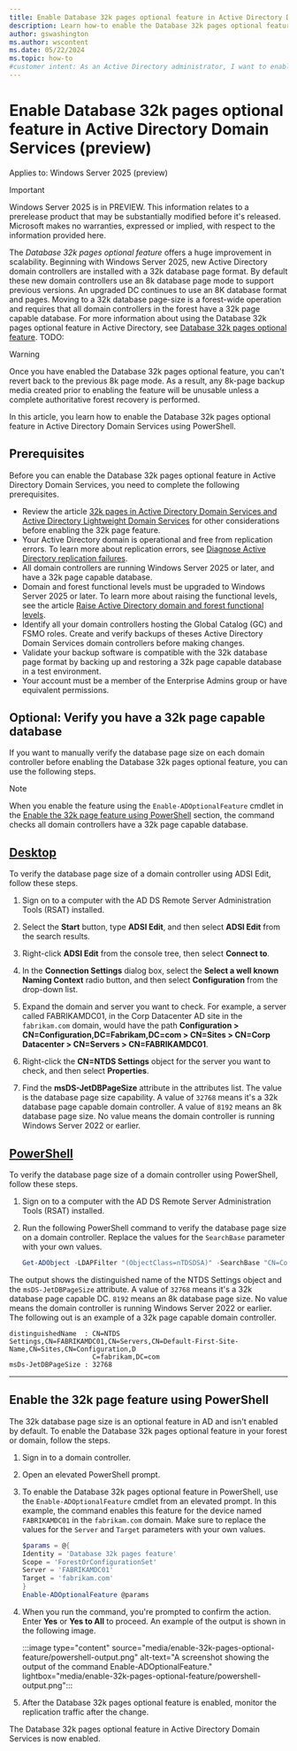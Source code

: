 ```yaml
---
title: Enable Database 32k pages optional feature in Active Directory Domain Services on Windows Server
description: Learn how-to enable the Database 32k pages optional feature in Active Directory Domain Services and how to enable the optional feature using PowerShell.
author: gswashington
ms.author: wscontent
ms.date: 05/22/2024
ms.topic: how-to
#customer intent: As an Active Directory administrator, I want to enable the Database 32k pages optional feature in Active Directory Domain Services, so that I can improve scalability.
---
```


# Enable Database 32k pages optional feature in Active Directory Domain Services (preview)

Applies to: Windows Server 2025 (preview)

> [!IMPORTANT]
> Windows Server 2025 is in PREVIEW. This information relates to a prerelease product that may be substantially modified before it's released. Microsoft makes no warranties, expressed or implied, with respect to the information provided here.

The _Database 32k pages optional feature_ offers a huge improvement in scalability. Beginning with Windows Server 2025, new Active Directory domain controllers are installed with a 32k database page format. By default these new domain controllers use an 8k database page mode to support previous versions. An upgraded DC continues to use an 8K database format and pages. Moving to a 32k database page-size is a forest-wide operation and requires that all domain controllers in the forest have a 32k page capable database. For more information about using the Database 32k pages optional feature in Active Directory, see [Database 32k pages optional feature](32k-pages-optional-feature.md). TODO:

> [!WARNING]
> Once you have enabled the Database 32k pages optional feature, you can't revert back to the previous 8k page mode. As a result, any 8k-page backup media created prior to enabling the feature will be unusable unless a complete authoritative forest recovery is performed.

In this article, you learn how to enable the Database 32k pages optional feature in Active Directory Domain Services using PowerShell.

## Prerequisites

Before you can enable the Database 32k pages optional feature in Active Directory Domain Services, you need to complete the following prerequisites.

- Review the article [32k pages in Active Directory Domain Services and Active Directory Lightweight Domain Services](32k-pages-optional-feature.md) for other considerations before enabling the 32k page feature.
- Your Active Directory domain is operational and free from replication errors. To learn more about replication errors, see [Diagnose Active Directory replication failures](/troubleshoot/windows-server/active-directory/diagnose-replication-failures).
- All domain controllers are running Windows Server 2025 or later, and have a 32k page capable database.
- Domain and forest functional levels must be upgraded to Windows Server 2025 or later. To learn more about raising the functional levels, see the article [Raise Active Directory domain and forest functional levels](/troubleshoot/windows-server/active-directory/raise-active-directory-domain-forest-functional-levels).
- Identify all your domain controllers hosting the Global Catalog (GC) and FSMO roles. Create and verify backups of theses Active Directory Domain Services domain controllers before making changes.
- Validate your backup software is compatible with the 32k database page format by backing up and restoring a 32k page capable database in a test environment.
- Your account must be a member of the Enterprise Admins group or have equivalent permissions.

## Optional: Verify you have a 32k page capable database

If you want to manually verify the database page size on each domain controller before enabling the Database 32k pages optional feature, you can use the following steps.

> [!NOTE]
> When you enable the feature using the `Enable-ADOptionalFeature` cmdlet in the [Enable the 32k page feature using PowerShell](#enable-the-32k-page-feature-using-powershell) section, the command checks all domain controllers have a 32k page capable database.

## [Desktop](#tab/desktop)

To verify the database page size of a domain controller using ADSI Edit, follow these steps.

1. Sign on to a computer with the AD DS Remote Server Administration Tools (RSAT) installed.

1. Select the **Start** button, type **ADSI Edit**, and then select **ADSI Edit** from the search results.

1. Right-click **ADSI Edit** from the console tree, then select **Connect to**.

1. In the **Connection Settings** dialog box, select the **Select a well known Naming Context** radio button, and then select **Configuration** from the drop-down list.

1. Expand the domain and server you want to check. For example, a server called FABRIKAMDC01, in the Corp Datacenter AD site in the `fabrikam.com` domain, would have the path **Configuration > CN=Configuration,DC=Fabrikam,DC=com > CN=Sites > CN=Corp Datacenter > CN=Servers > CN=FABRIKAMDC01**.

1. Right-click the **CN=NTDS Settings** object for the server you want to check, and then select **Properties**.

1. Find the **msDS-JetDBPageSize** attribute in the attributes list. The value is the database page size capability. A value of `32768` means it's a 32k database page capable domain controller. A value of `8192` means an 8k database page size. No value means the domain controller is running Windows Server 2022 or earlier.

## [PowerShell](#tab/PowerShell)

To verify the database page size of a domain controller using PowerShell, follow these steps.

1. Sign on to a computer with the AD DS Remote Server Administration Tools (RSAT) installed.

1. Run the following PowerShell command to verify the database page size on a domain controller. Replace the values for the `SearchBase` parameter with your own values.

   ```powershell
   Get-ADObject -LDAPFilter "(ObjectClass=nTDSDSA)" -SearchBase "CN=Configuration,DC=fabrikam,DC=com" -properties msDS-JetDBPageSize | FL distinguishedName,msDs-JetDBPageSize
   ```

The output shows the distinguished name of the NTDS Settings object and the `msDS-JetDBPageSize` attribute. A value of `32768` means it's a 32k database page capable DC. `8192` means an 8k database page size. No value means the domain controller is running Windows Server 2022 or earlier. The following out is an example of a 32k page capable domain controller.

```Output
distinguishedName  : CN=NTDS Settings,CN=FABRIKAMDC01,CN=Servers,CN=Default-First-Site-Name,CN=Sites,CN=Configuration,D
                     C=fabrikam,DC=com
msDs-JetDBPageSize : 32768
```

---

## Enable the 32k page feature using PowerShell

The 32k database page size is an optional feature in AD and isn't enabled by default. To enable the Database 32k pages optional feature in your forest or domain, follow the steps.

1. Sign in to a domain controller.

1. Open an elevated PowerShell prompt.

1. To enable the Database 32k pages optional feature in PowerShell, use the `Enable-ADOptionalFeature` cmdlet from an elevated prompt. In this example, the command enables this feature for the device named `FABRIKAMDC01` in the `fabrikam.com` domain. Make sure to replace the values for the `Server` and `Target` parameters with your own values.

   ```powershell
   $params = @{
   Identity = 'Database 32k pages feature'
   Scope = 'ForestOrConfigurationSet'
   Server = 'FABRIKAMDC01'
   Target = 'fabrikam.com'
   }
   Enable-ADOptionalFeature @params
   ```

1. When you run the command, you're prompted to confirm the action. Enter **Yes** or **Yes to All** to proceed. An example of the output is shown in the following image.

   :::image type="content" source="media/enable-32k-pages-optional-feature/powershell-output.png" alt-text="A screenshot showing the output of the command Enable-ADOptionalFeature." lightbox="media/enable-32k-pages-optional-feature/powershell-output.png":::

1. After the Database 32k pages optional feature is enabled, monitor the replication traffic after the change.

The Database 32k pages optional feature in Active Directory Domain Services is now enabled.

